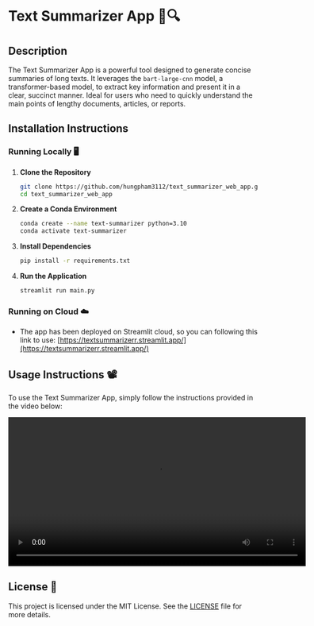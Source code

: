 # Text Summarizer App 📄🔍

## Description
The Text Summarizer App is a powerful tool designed to generate concise summaries of long texts. It leverages the `bart-large-cnn` model, a transformer-based model, to extract key information and present it in a clear, succinct manner. Ideal for users who need to quickly understand the main points of lengthy documents, articles, or reports.

## Installation Instructions

### Running Locally 🖥️

1. **Clone the Repository**
    ```bash
    git clone https://github.com/hungpham3112/text_summarizer_web_app.git
    cd text_summarizer_web_app
    ```

2. **Create a Conda Environment**
    ```bash
    conda create --name text-summarizer python=3.10
    conda activate text-summarizer
    ```

3. **Install Dependencies**
    ```bash
    pip install -r requirements.txt
    ```

4. **Run the Application**
    ```bash
    streamlit run main.py
    ```

### Running on Cloud ☁️

- The app has been deployed on Streamlit cloud, so you can following this link to use:
[https://textsummarizerr.streamlit.app/](https://textsummarizerr.streamlit.app/)

## Usage Instructions 📽️

To use the Text Summarizer App, simply follow the instructions provided in the video below:

<video width="600" controls>
  <source src="./Media1.mp4" type="video/mp4">
  Your browser does not support the video tag.
</video>

## License 📜

This project is licensed under the MIT License. See the [LICENSE](LICENSE) file for more details.
